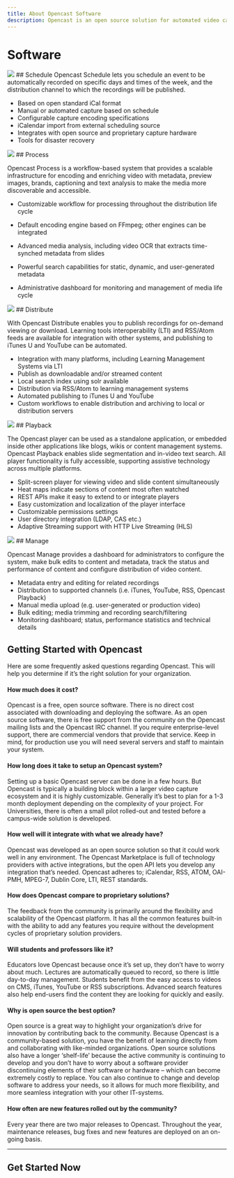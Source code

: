 ```yaml
---
title: About Opencast Software
description: Opencast is an open source solution for automated video capture and distribution at scale. Build custom capture, processing, scheduling and distribution solutions for your organization with one flexible platform.
---
```


# Software

<img class="feature-image-zebra-white" src="http://www.opencast.org/wp-content/uploads/2015/07/large-schedule.jpg">
## Schedule
Opencast Schedule lets you schedule an event to be automatically recorded on specific days and times of the week, and the distribution channel to which the recordings will be published.

- Based on open standard iCal format
- Manual or automated capture based on schedule
- Configurable capture encoding specifications
- iCalendar import from external scheduling source
- Integrates with open source and proprietary capture hardware
- Tools for disaster recovery

<img class="feature-image-zebra-grey" src="http://www.opencast.org/wp-content/uploads/2015/07/large-process.jpg">
## Process

Opencast Process is a workflow-based system that provides a scalable infrastructure for encoding and enriching video with metadata, preview images, brands, captioning and text analysis to make the media more discoverable and accessible.

- Customizable workflow for processing throughout the distribution life cycle
- Default encoding engine based on FFmpeg; other engines can be integrated
- Advanced media analysis, including video OCR that extracts time-synched metadata from slides

- Powerful search capabilities for static, dynamic, and user-generated metadata
- Administrative dashboard for monitoring and management of media life cycle

<img class="feature-image-zebra-grey" src="http://www.opencast.org/wp-content/uploads/2015/07/large-distribute.jpg">
## Distribute

With Opencast Distribute enables you to publish recordings for on-demand viewing or download. Learning tools interoperability (LTI) and RSS/Atom feeds are available for integration with other systems, and publishing to iTunes U and YouTube can be automated.

- Integration with many platforms, including Learning Management Systems via LTI
- Publish as downloadable and/or streamed content
- Local search index using solr available
- Distribution via RSS/Atom to learning management systems
- Automated publishing to iTunes U and YouTube
- Custom workflows to enable distribution and archiving to local or distribution servers

<img class="feature-image-zebra-grey" src="http://www.opencast.org/wp-content/uploads/2015/07/large-playback.jpg">
## Playback

The Opencast player can be used as a standalone application, or embedded inside other applications like blogs, wikis or content management systems. Opencast Playback enables slide segmentation and in-video text search. All player functionality is fully accessible, supporting assistive technology across multiple platforms.

- Split-screen player for viewing video and slide content simultaneously
- Heat maps indicate sections of content most often watched
- REST APIs make it easy to extend to or integrate players
- Easy customization and localization of the player interface
- Customizable permissions settings
- User directory integration (LDAP, CAS etc.)
- Adaptive Streaming support with HTTP Live Streaming (HLS)


<img class="feature-image-zebra-grey" src="http://www.opencast.org/wp-content/uploads/2015/07/large-manage.jpg">
## Manage

Opencast Manage provides a dashboard for administrators to configure the system, make bulk edits to content and metadata, track the status and performance of content and configure distribution of video content.

- Metadata entry and editing for related recordings
- Distribution to supported channels (i.e. iTunes, YouTube, RSS, Opencast Playback)
- Manual media upload (e.g. user-generated or production video)
- Bulk editing; media trimming and recording search/filtering
- Monitoring dashboard; status, performance statistics and technical details

## Getting Started with Opencast
Here are some frequently asked questions regarding Opencast. This will help you determine if it’s the right solution for your organization.

#### How much does it cost?
Opencast is a free, open source software. There is no direct cost associated with downloading and deploying the software. As an open source software, there is free support from the community on the Opencast mailing lists and the Opencast IRC channel. If you require enterprise-level support, there are commercial vendors that provide that service. Keep in mind, for production use you will need several servers and staff to maintain your system.

#### How long does it take to setup an Opencast system?
Setting up a basic Opencast server can be done in a few hours. But Opencast is typically a building block within a larger video capture ecosystem and it is highly customizable. Generally it’s best to plan for a 1-3 month deployment depending on the complexity of your project. For Universities, there is often a small pilot rolled-out and tested before a campus-wide solution is developed.

#### How well will it integrate with what we already have?
Opencast was developed as an open source solution so that it could work well in any environment. The Opencast Marketplace is full of technology providers with active integrations, but the open API lets you develop any integration that’s needed. Opencast adheres to; iCalendar, RSS, ATOM, OAI-PMH, MPEG-7, Dublin Core, LTI, REST standards.

#### How does Opencast compare to proprietary solutions?
The feedback from the community is primarily around the flexibility and scalability of the Opencast platform. It has all the common features built-in with the ability to add any features you require without the development cycles of proprietary solution providers.

#### Will students and professors like it?
Educators love Opencast because once it’s set up, they don’t have to worry about much. Lectures are automatically queued to record, so there is little day-to-day management. Students benefit from the easy access to videos on CMS, iTunes, YouTube or RSS subscriptions. Advanced search features also help end-users find the content they are looking for quickly and easily.

#### Why is open source the best option?
Open source is a great way to highlight your organization’s drive for innovation by contributing back to the community. Because Opencast is a community-based solution, you have the benefit of learning directly from and collaborating with like-minded organizations. Open source solutions also have a longer ‘shelf-life’ because the active community is continuing to develop and you don’t have to worry about a software provider discontinuing elements of their software or hardware – which can become extremely costly to replace. You can also continue to change and develop software to address your needs, so it allows for much more flexibility, and more seamless integration with your other IT-systems.

#### How often are new features rolled out by the community?
Every year there are two major releases to Opencast. Throughout the year, maintenance releases, bug fixes and new features are deployed on an on-going basis.

---------------------------------------

## Get Started Now
